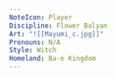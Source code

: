 ```yaml
---
NoteIcon: Player
Discipline: Flower Balyan
Art: "![[Mayumi_c.jpg]]"
Pronouns: N/A
Style: Witch
Homeland: Ba-e Kingdom
---
```

